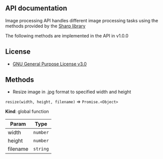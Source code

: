 ## API documentation

Image processing API handles different image processing tasks using the methods provided by the [Sharp library](https://sharp.pixelplumbing.com/)

The following methods are implemented in the API in v1.0.0

## License

- [GNU General Purpose License v3.0](https://github.com/anantakrroy/imageprocessing_api/blob/master/LICENSE.md)

## Methods

- <a name="resize">Resize image in .jpg format to specified width and height
  </a>

`resize(width, height, filename)` ⇒ <code>Promise.&lt;Object&gt;</code>

**Kind**: global function

| Param    | Type                |
| -------- | ------------------- |
| width    | <code>number</code> |
| height   | <code>number</code> |
| filename | <code>string</code> |
